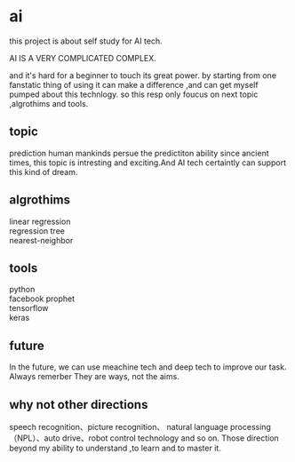 # ai
this project is about self study for AI tech.

AI IS A VERY COMPLICATED COMPLEX.

and it's hard for a beginner to touch its great power.
by starting from one fanstatic thing of using it can make a difference ,and can get myself pumped about this technlogy.
so  this resp only foucus on next topic ,algrothims and tools.


## topic

prediction
human mankinds persue the predictiton ability since ancient times, this topic is intresting and exciting.And AI tech certaintly can support this  kind of dream.
  
## algrothims

linear regression  
regression tree  
nearest-neighbor  


## tools

python  
facebook prophet  
tensorflow  
keras  



## future

In the future, we can use meachine tech and deep tech to improve our task.   
Always remerber They are ways, not the aims.  


## why not other directions

speech recognition、picture recognition、 natural language processing（NPL）、auto drive、robot control technology and so on.
Those direction beyond my ability to understand ,to learn and to master it.




